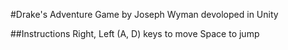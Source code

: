 #Drake's Adventure Game
by Joseph Wyman devoloped in Unity

##Instructions
Right, Left (A, D) keys to move
Space to jump
